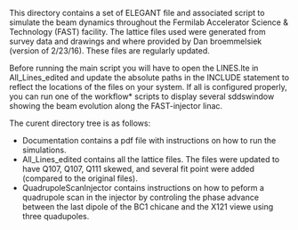 This directory contains a set of ELEGANT file and associated script to simulate
the beam dynamics throughout the Fermilab Accelerator Science & Technology
(FAST) facility. The lattice files used were generated from survey data and
drawings and where provided by Dan broemmelsiek (version of 2/23/16). These files are regularly updated. 

Before running the main script you will have to open the LINES.lte in
All_Lines_edited and update the absolute paths in the INCLUDE statement 
to reflect the locations of the files on your system. If all is configured properly, you can run one of the workflow* scripts to display several sddswindow showing the beam evolution along the FAST-injector linac. 

The curent directory tree is as follows:
- Documentation contains a pdf file with instructions on how to run the
simulations. 
- All_Lines_edited contains all the lattice files. The files were updated to have Q107, Q107, Q111 skewed, and several fit point were added (compared to the original files). 
- QuadrupoleScanInjector contains instructions on how to peform a quadrupole
scan in the injector by controling the phase advance between the last dipole of
the BC1 chicane and the X121 viewe using three quadupoles. 


